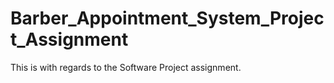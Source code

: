 # Barber_Appointment_System_Project_Assignment
This is with regards to the Software Project assignment. 
